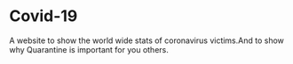 # Covid-19
A website to show the world wide stats of coronavirus victims.And to show why Quarantine is important for you others.
